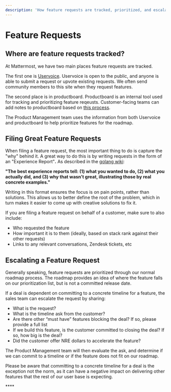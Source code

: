 ```yaml
---
description: 'How feature requests are tracked, prioritized, and escalated.'
---
```


# Feature Requests

## **Where are feature requests tracked?** 

At Mattermost, we have two main places feature requests are tracked. 

The first one is [Uservoice](https://mattermost.uservoice.com/forums/306457-general). Uservoice is open to the public, and anyone is able to submit a request or upvote existing requests. We often send community members to this site when they request features. 

The second place is in productboard. Productboard is an internal tool used for tracking and prioritizing feature reqeusts. Customer-facing teams can add notes to productboard based on [this process](https://handbook.mattermost.com/operations/research-and-development/product/how-to-guides-for-product/how-to-use-productboard#2-day-in-the-life-of-a-customer-support-manager-customer-success-manager-or-solution-architect).

The Product Management team uses the information from both Uservoice and productboard to help prioritize features for the roadmap. 

## **Filing Great Feature Requests**

When filing a feature request, the most important thing to do is capture the "why" behind it. A great way to do this is by writing requests in the form of an "Experience Report"**.** As described in the [golang wiki](https://github.com/golang/go/wiki/ExperienceReports):   
  
**"The best experience reports tell: \(1\) what you wanted to do, \(2\) what you actually did, and \(3\) why that wasn’t great, illustrating those by real concrete examples."**

Writing in this format ensures the focus is on pain points, rather than solutions. This allows us to better define the root of the problem, which in turn makes it easier to come up with creative solutions to fix it. 

If you are filing a feature request on behalf of a customer, make sure to also include: 

* Who requested the feature 
* How important it is to them \(ideally, based on stack rank against their other requests\) 
* Links to any relevant conversations, Zendesk tickets, etc

## **Escalating a Feature Request**

Generally speaking, feature requests are prioritized through our normal roadmap process. The roadmap provides an idea of where the feature falls on our prioritization list, but is not a committed release date. 

If a deal is dependent on committing to a concrete timeline for a feature, the sales team can escalate the request by sharing: 

* What is the request? 
* What is the timeline ask from the customer?
* Are there other “must have” features blocking the deal? If so, please provide a full list
* If we build this feature, is the customer committed to closing the deal? If so, how big is the deal? 
* Did the customer offer NRE dollars to accelerate the feature?

The Product Management team will then evaluate the ask, and determine if we can commit to a timeline or if the feature does not fit on our roadmap. 

Please be aware that committing to a concrete timeline for a deal is the exception not the norm, as it can have a negative impact on delivering other features that the rest of our user base is expecting. 

\*\*\*\*

  
  
